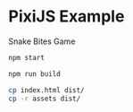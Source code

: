 # PixiJS Example

Snake Bites Game

```bash
npm start
```

```bash
npm run build

cp index.html dist/
cp -r assets dist/
```
